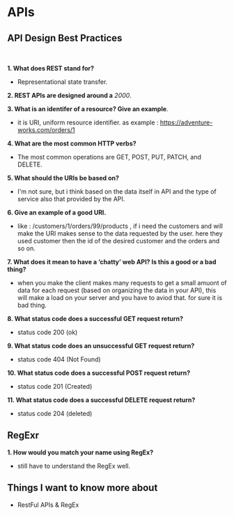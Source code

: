 # APIs


## API Design Best Practices

</br>

**1. What does REST stand for?**
- Representational state transfer.

**2. REST APIs are designed around a** _2000_.

**3. What is an identifer of a resource? Give an example**.
- it is URI, uniform resource identifier. as example : https://adventure-works.com/orders/1

**4. What are the most common HTTP verbs?**
- The most common operations are GET, POST, PUT, PATCH, and DELETE.

**5. What should the URIs be based on?**
- I'm not sure, but i think based on the data itself in API and the type of service also that provided by the API.

**6. Give an example of a good URI.**
- like : /customers/1/orders/99/products , if i need the customers and will make the URI makes sense to the data requested by the user. here they used customer then the id of the desired customer and the orders and so on.

**7. What does it mean to have a ‘chatty’ web API? Is this a good or a bad thing?**
- when you make the client makes many requests to get a small amuont of data for each request (based on organizing the data in your API), this will make a load on your server and you have to aviod that. for sure it is bad thing.

**8. What status code does a successful GET request return?**
- status code 200 (ok)

**9. What status code does an unsuccessful GET request return?**
- status code 404 (Not Found)

**10. What status code does a successful POST request return?**
- status code 201 (Created)

**11. What status code does a successful DELETE request return?**
- status code 204 (deleted)


## RegExr

**1. How would you match your name using RegEx?**
- still have to understand the RegEx well.

## Things I want to know more about
- RestFul APIs & RegEx

